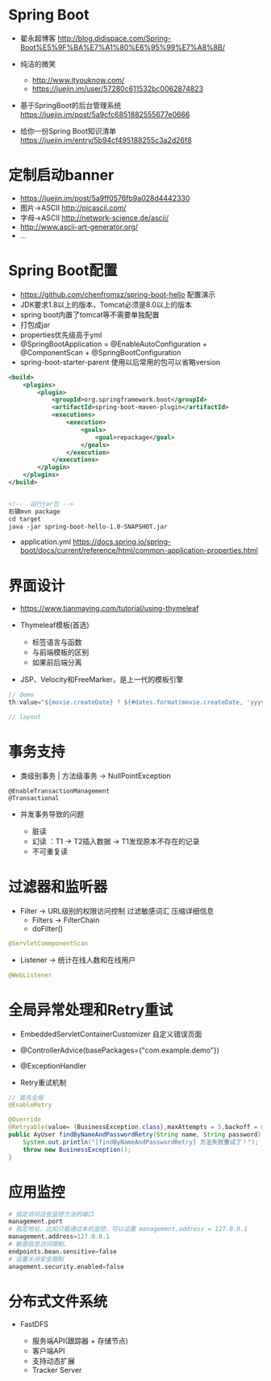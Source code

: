 # Spring Boot

- 翟永超博客 <http://blog.didispace.com/Spring-Boot%E5%9F%BA%E7%A1%80%E6%95%99%E7%A8%8B/>
- 纯洁的微笑

  - <http://www.ityouknow.com/>
  - <https://juejin.im/user/57280c611532bc0062874823>
- 基于SpringBoot的后台管理系统 <https://juejin.im/post/5a9cfc6851882555677e0666>
- 给你一份Spring Boot知识清单 https://juejin.im/entry/5b94cf495188255c3a2d26f8  

# 定制启动banner

- <https://juejin.im/post/5a9ff0576fb9a028d4442330>
- 图片->ASCII http://picascii.com/
- 字母->ASCII http://network-science.de/ascii/
- http://www.ascii-art-generator.org/
- ...

# Spring Boot配置

- <https://github.com/chenfromsz/spring-boot-hello> 配置演示
- JDK要求1.8以上的版本，Tomcat必须是8.0以上的版本
- spring boot内置了tomcat等不需要单独配置
- 打包成jar
- properties优先级高于yml
- @SpringBootApplication = @EnableAutoConfiguration + @ComponentScan + @SpringBootConfiguration
- spring-boot-starter-parent 使用以后常用的包可以省略version

```xml
<build>
    <plugins>
        <plugin>
            <groupId>org.springframework.boot</groupId>
            <artifactId>spring-boot-maven-plugin</artifactId>
            <executions>
                <execution>
                    <goals>
                        <goal>repackage</goal>
                    </goals>
                </execution>
            </executions>
        </plugin>
    </plugins>
</build>


<!--  运行jar包 -->
右键mvn package
cd target
java -jar spring-boot-hello-1.0-SNAPSHOT.jar
```

- application.yml <https://docs.spring.io/spring-boot/docs/current/reference/html/common-application-properties.html>

  
# 界面设计

- <https://www.tianmaying.com/tutorial/using-thymeleaf>
- Thymeleaf模板(首选)

  - 标签语言与函数
  - 与前端模板的区别
  - 如果前后端分离

- JSP、Velocity和FreeMarker，是上一代的模板引擎

```java
// demo
th:value="${movie.createDate} ? ${#dates.format(movie.createDate, 'yyyy-MM-dd')} : ''"

// layout
```

# 事务支持

- 类级别事务 | 方法级事务 -> NullPointException

```
@EnableTransactionManagement
@Transactional
```

- 并发事务导致的问题
    
    - 脏读
    - 幻读 ：T1 -> T2插入数据 -> T1发现原本不存在的记录
    - 不可重复读

# 过滤器和监听器

- Filter -> URL级别的权限访问控制 过滤敏感词汇 压缩详细信息
    - Filters -> FilterChain
    - doFilter()

```java
@ServletCommponentScan
```

- Listener -> 统计在线人数和在线用户

```java
@WebListener
```

# 全局异常处理和Retry重试

- EmbeddedServletContainerCustomizer 自定义错误页面
- @ControllerAdvice(basePackages={"com.example.demo"})
- @ExceptionHandler

- Retry重试机制

```java
// 首先全局
@EnableRetry

@Override
@Retryable(value= {BusinessException.class},maxAttempts = 5,backoff = @Backoff(delay = 5000,multiplier = 2))
public AyUser findByNameAndPasswordRetry(String name, String password) {
    System.out.println("[findByNameAndPasswordRetry] 方法失败重试了！");
    throw new BusinessException();
}
```

# 应用监控

```py
# 指定访问这些监控方法的端口
management.port
# 指定地址，比如只能通过本机监控，可以设置 management.address = 127.0.0.1
management.address=127.0.0.1
# 敏感信息访问限制，
endpoints.bean.sensitive=false
# 设置关闭安全限制
anagement.security.enabled=false
```

# 分布式文件系统

- FastDFS

  - 服务端API(跟踪器 + 存储节点)
  - 客户端API
  - 支持动态扩展
  - Tracker Server
